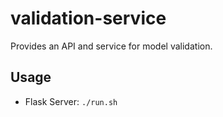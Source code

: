 # validation-service
Provides an API and service for model validation.

## Usage

- Flask Server: `./run.sh`

